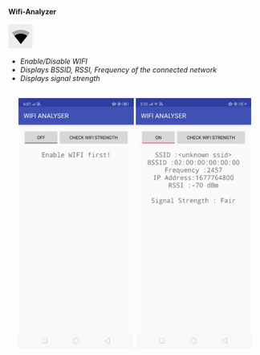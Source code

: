 <strong>Wifi-Analyzer</strong><br><br>
<img src='ss/wifi.png'>

* _Enable/Disable WIFI_
* _Displays BSSID, RSSI, Frequency of the connected network_
* _Displays signal strength_
<br>
<div align="center">
  <img src='ss/wifi-off.jpeg' width=230px/>
  <img src='ss/wifi-on.jpeg' width=230px/>
</div>
